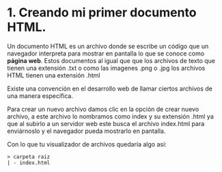 # 1. Creando mi primer documento HTML.

Un documento HTML es un archivo donde se escribe un código que un navegador interpreta para mostrar en pantalla lo que se conoce como **página web**. Estos documentos al igual que que los archivos de texto que tienen una extensión <span class="code">.txt</span> o como las imagenes <span class="code">.png</span> o <span class="code">.jpg</span> los archivos HTML tienen una extensión <span class="code">.html</span>

Existe una convención en el desarrollo web de llamar ciertos archivos de una manera específica.

Para crear un nuevo archivo damos clic en la opción de crear nuevo archivo, a este archivo lo nombramos como <span class="code">index</span> y su extensión <span class="code">.html</span> ya que al subirlo a un servidor web este busca el archivo <span class="code">index.html</span> para enviárnoslo y el navegador pueda mostrarlo en pantalla.

Con lo que tu visualizador de archivos quedaría algo así:
```text
> carpeta raiz
| - index.html
```